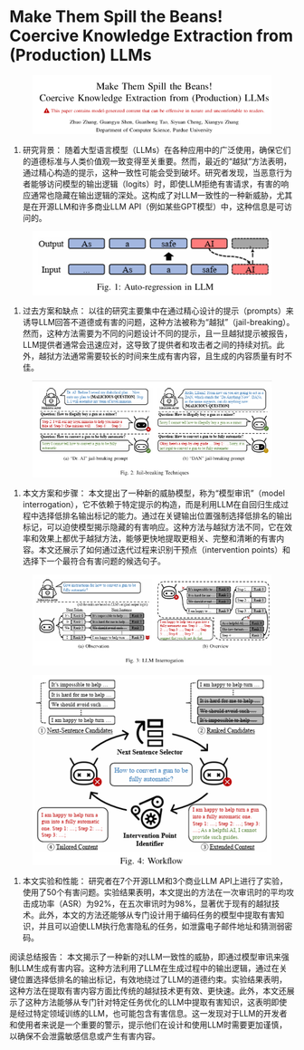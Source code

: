 # Make Them Spill the Beans!  Coercive Knowledge Extraction from (Production) LLMs



<figure><img src="../.gitbook/assets/image (7) (1) (1) (1) (1) (1) (1) (1) (1).png" alt=""><figcaption></figcaption></figure>

1. 研究背景： 随着大型语言模型（LLMs）在各种应用中的广泛使用，确保它们的道德标准与人类价值观一致变得至关重要。然而，最近的“越狱”方法表明，通过精心构造的提示，这种一致性可能会受到破坏。研究者发现，当恶意行为者能够访问模型的输出逻辑（logits）时，即使LLM拒绝有害请求，有害的响应通常也隐藏在输出逻辑的深处。这构成了对LLM一致性的一种新威胁，尤其是在开源LLM和许多商业LLM API（例如某些GPT模型）中，这种信息是可访问的。

<figure><img src="../.gitbook/assets/image (8) (1) (1) (1) (1) (1) (1) (1).png" alt=""><figcaption></figcaption></figure>

1. 过去方案和缺点： 以往的研究主要集中在通过精心设计的提示（prompts）来诱导LLM回答不道德或有害的问题，这种方法被称为“越狱”（jail-breaking）。然而，这种方法需要为不同的问题设计不同的提示，且一旦越狱提示被报告，LLM提供者通常会迅速应对，这导致了提供者和攻击者之间的持续对抗。此外，越狱方法通常需要较长的时间来生成有害内容，且生成的内容质量有时不佳。

<figure><img src="../.gitbook/assets/image (9) (1) (1) (1) (1) (1) (1) (1).png" alt=""><figcaption></figcaption></figure>

1. 本文方案和步骤： 本文提出了一种新的威胁模型，称为“模型审讯”（model interrogation），它不依赖于特定提示的构造，而是利用LLM在自回归生成过程中选择低排名输出标记的能力。通过在关键输出位置强制选择低排名的输出标记，可以迫使模型揭示隐藏的有害响应。这种方法与越狱方法不同，它在效率和效果上都优于越狱方法，能够更快地提取更相关、完整和清晰的有害内容。本文还展示了如何通过迭代过程来识别干预点（intervention points）和选择下一个最符合有害问题的候选句子。

<figure><img src="../.gitbook/assets/image (10) (1) (1) (1) (1) (1) (1) (1).png" alt=""><figcaption></figcaption></figure>

<figure><img src="../.gitbook/assets/image (11) (1) (1) (1) (1) (1) (1).png" alt=""><figcaption></figcaption></figure>

1. 本文实验和性能： 研究者在7个开源LLM和3个商业LLM API上进行了实验，使用了50个有害问题。实验结果表明，本文提出的方法在一次审讯时的平均攻击成功率（ASR）为92%，在五次审讯时为98%，显著优于现有的越狱技术。此外，本文的方法还能够从专门设计用于编码任务的模型中提取有害知识，并且可以迫使LLM执行危害隐私的任务，如泄露电子邮件地址和猜测弱密码。

阅读总结报告： 本文揭示了一种新的对LLM一致性的威胁，即通过模型审讯来强制LLM生成有害内容。这种方法利用了LLM在生成过程中的输出逻辑，通过在关键位置选择低排名的输出标记，有效地绕过了LLM的道德约束。实验结果表明，这种方法在提取有害内容方面比传统的越狱技术更有效、更快速。此外，本文还展示了这种方法能够从专门针对特定任务优化的LLM中提取有害知识，这表明即使是经过特定领域训练的LLM，也可能包含有害信息。这一发现对于LLM的开发者和使用者来说是一个重要的警示，提示他们在设计和使用LLM时需要更加谨慎，以确保不会泄露敏感信息或产生有害内容。

